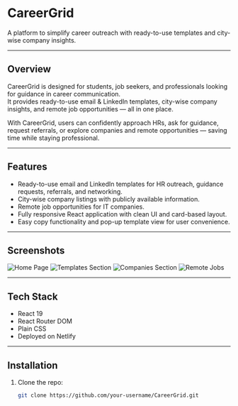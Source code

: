 # CareerGrid
A platform to simplify career outreach with ready-to-use templates and city-wise company insights.

---

## Overview
CareerGrid is designed for students, job seekers, and professionals looking for guidance in career communication.  
It provides ready-to-use email & LinkedIn templates, city-wise company insights, and remote job opportunities — all in one place.  

With CareerGrid, users can confidently approach HRs, ask for guidance, request referrals, or explore companies and remote opportunities — saving time while staying professional.

---

## Features
- Ready-to-use email and LinkedIn templates for HR outreach, guidance requests, referrals, and networking.
- City-wise company listings with publicly available information.
- Remote job opportunities for IT companies.
- Fully responsive React application with clean UI and card-based layout.
- Easy copy functionality and pop-up template view for user convenience.

---

## Screenshots
![Home Page](path-to-home-screenshot)
![Templates Section](path-to-templates-screenshot)
![Companies Section](path-to-companies-screenshot)
![Remote Jobs](path-to-remote-screenshot)

---

## Tech Stack
- React 19
- React Router DOM
- Plain CSS
- Deployed on Netlify

---

## Installation

1. Clone the repo:
   ```bash
   git clone https://github.com/your-username/CareerGrid.git
